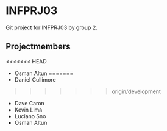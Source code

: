 # INFPRJ03
Git project for INFPRJ03 by group 2.
## Projectmembers
<<<<<<< HEAD
- Osman Altun
=======
- Daniel Cullimore
>>>>>>> origin/development
- Dave Caron
- Kevin Lima
- Luciano Sno
- Osman Altun



